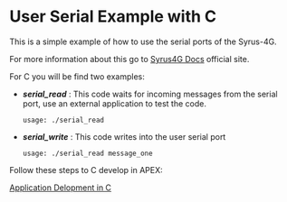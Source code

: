 # User Serial Example with C

This is a simple example of how to use the serial ports of the Syrus-4G.

For more information about this go to [Syrus4G Docs](https://syrus.digitalcomtech.com/docs) official site.


For C you will be find two examples:

- ***serial_read*** : This code waits for incoming messages from the serial port, use an external application to test the code.
   ```text
   usage: ./serial_read
   ```


 - ***serial_write*** : This code writes into the user serial port   
   ```text
   usage: ./serial_read message_one 
   ```

Follow these steps to C develop in APEX:

[Application Delopment in C](https://docs.google.com/document/d/1Pt-imAuu_YNOmWnG63Nk6nFQMH91yqaVQJGSXsO4MhU/edit#heading=h.nnd3i5a45qxa)